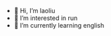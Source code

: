 - 👋 Hi, I’m laoliu
- 👀 I’m interested in run
- 🌱 I’m currently learning english

<!---
lsjsoft/lsjsoft is a ✨ special ✨ repository because its `README.md` (this file) appears on your GitHub profile.
You can click the Preview link to take a look at your changes.
--->
